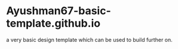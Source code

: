 # Ayushman67-basic-template.github.io

a very basic design template which can be used to build further on.
